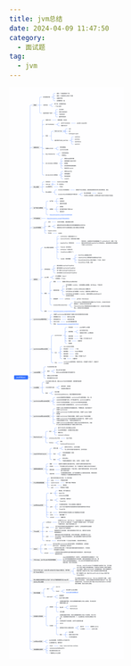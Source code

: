 ```yaml
---
title: jvm总结
date: 2024-04-09 11:47:50
category:
  - 面试题
tag:
  - jvm
---
```



![jvm总结](images/java-juc.png)
